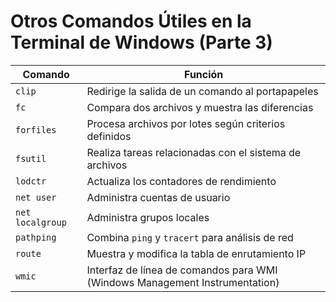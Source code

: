 # Otros Comandos Útiles en la Terminal de Windows (Parte 3)

| Comando        | Función                                              |
|----------------|-------------------------------------------------------|
| `clip`         | Redirige la salida de un comando al portapapeles     |
| `fc`           | Compara dos archivos y muestra las diferencias        |
| `forfiles`     | Procesa archivos por lotes según criterios definidos |
| `fsutil`       | Realiza tareas relacionadas con el sistema de archivos |
| `lodctr`       | Actualiza los contadores de rendimiento             |
| `net user`     | Administra cuentas de usuario                       |
| `net localgroup`| Administra grupos locales                           |
| `pathping`     | Combina `ping` y `tracert` para análisis de red      |
| `route`        | Muestra y modifica la tabla de enrutamiento IP       |
| `wmic`         | Interfaz de línea de comandos para WMI (Windows Management Instrumentation) |